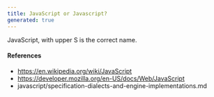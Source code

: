 ```yaml
---
title: JavaScript or Javascript?
generated: true
---
```


<div markdown="1" class="ans">
JavaScript, with upper S is the correct name.
</div>

#### References

- https://en.wikipedia.org/wiki/JavaScript
- https://developer.mozilla.org/en-US/docs/Web/JavaScript
- javascript/specification-dialects-and-engine-implementations.md
